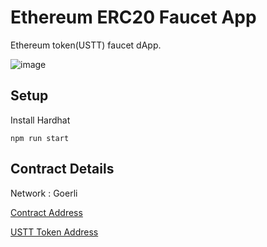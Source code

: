 # Ethereum ERC20 Faucet App

Ethereum token(USTT) faucet dApp.

![image](https://imgur.com/sZ1X7SH.jpg)

## Setup

Install Hardhat
```
npm run start
```

## Contract Details

Network : Goerli

[Contract Address](https://goerli.etherscan.io/address/0xa82F21F033c1A30e8c729Bf2003e0BaA93f6aD62)

[USTT Token Address](https://goerli.etherscan.io/token/0xa82f21f033c1a30e8c729bf2003e0baa93f6ad62)


